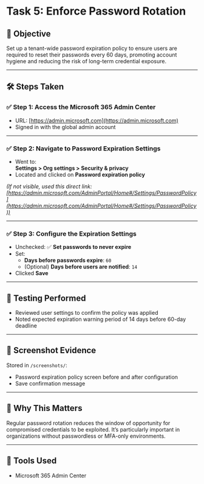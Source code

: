 # Task 5: Enforce Password Rotation

## 🔁 Objective
Set up a tenant-wide password expiration policy to ensure users are required to reset their passwords every 60 days, promoting account hygiene and reducing the risk of long-term credential exposure.

---

## 🛠️ Steps Taken

### ✅ Step 1: Access the Microsoft 365 Admin Center
- URL: [https://admin.microsoft.com](https://admin.microsoft.com)
- Signed in with the global admin account

---

### ✅ Step 2: Navigate to Password Expiration Settings
- Went to:  
  **Settings > Org settings > Security & privacy**
- Located and clicked on **Password expiration policy**

*(If not visible, used this direct link: [https://admin.microsoft.com/AdminPortal/Home#/Settings/PasswordPolicy](https://admin.microsoft.com/AdminPortal/Home#/Settings/PasswordPolicy))*

---

### ✅ Step 3: Configure the Expiration Settings
- Unchecked: ✅ **Set passwords to never expire**
- Set:
  - **Days before passwords expire**: `60`
  - (Optional) **Days before users are notified**: `14`
- Clicked **Save**

---

## 🧪 Testing Performed
- Reviewed user settings to confirm the policy was applied
- Noted expected expiration warning period of 14 days before 60-day deadline

---

## 📸 Screenshot Evidence
Stored in `/screenshots/`:
- Password expiration policy screen before and after configuration
- Save confirmation message

---

## 🔐 Why This Matters
Regular password rotation reduces the window of opportunity for compromised credentials to be exploited. It’s particularly important in organizations without passwordless or MFA-only environments.

---

## 🔗 Tools Used
- Microsoft 365 Admin Center
